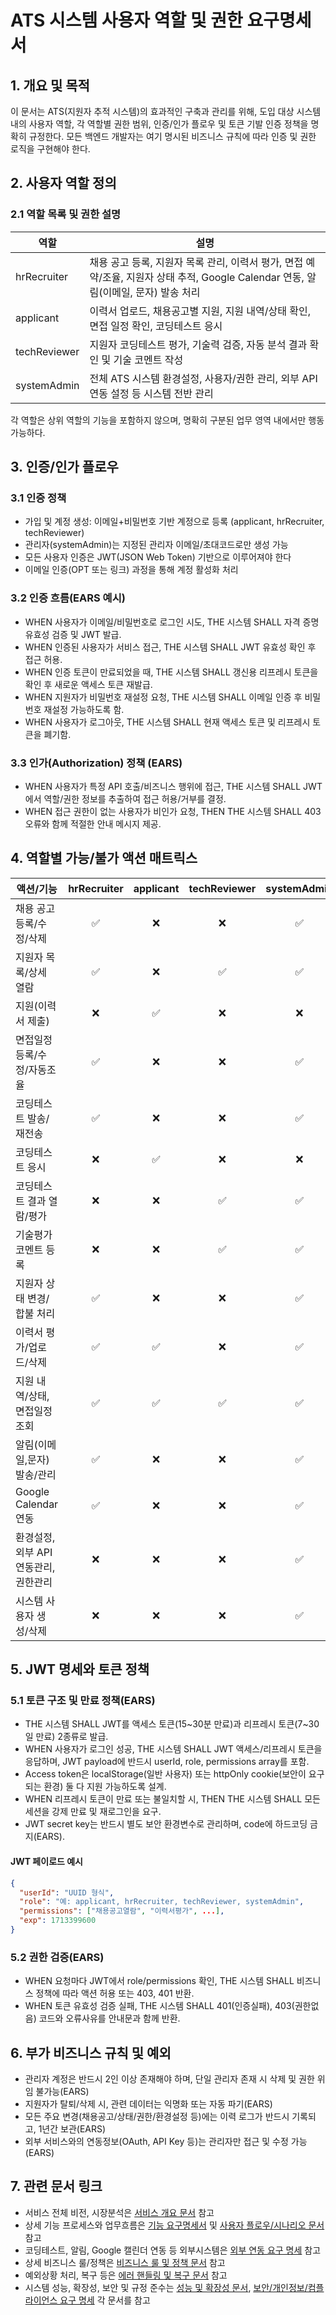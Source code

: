 # ATS 시스템 사용자 역할 및 권한 요구명세서

## 1. 개요 및 목적
이 문서는 ATS(지원자 추적 시스템)의 효과적인 구축과 관리를 위해, 도입 대상 시스템 내의 사용자 역할, 각 역할별 권한 범위, 인증/인가 플로우 및 토큰 기발 인증 정책을 명확히 규정한다. 모든 백엔드 개발자는 여기 명시된 비즈니스 규칙에 따라 인증 및 권한 로직을 구현해야 한다.

## 2. 사용자 역할 정의

### 2.1 역할 목록 및 권한 설명
| 역할             | 설명                                                                                          |
|------------------|----------------------------------------------------------------------------------------------|
| hrRecruiter      | 채용 공고 등록, 지원자 목록 관리, 이력서 평가, 면접 예약/조율, 지원자 상태 추적, Google Calendar 연동, 알림(이메일, 문자) 발송 처리      |
| applicant        | 이력서 업로드, 채용공고별 지원, 지원 내역/상태 확인, 면접 일정 확인, 코딩테스트 응시                        |
| techReviewer     | 지원자 코딩테스트 평가, 기술력 검증, 자동 분석 결과 확인 및 기술 코멘트 작성                   |
| systemAdmin      | 전체 ATS 시스템 환경설정, 사용자/권한 관리, 외부 API 연동 설정 등 시스템 전반 관리               |

각 역할은 상위 역할의 기능을 포함하지 않으며, 명확히 구분된 업무 영역 내에서만 행동 가능하다.

## 3. 인증/인가 플로우

### 3.1 인증 정책
- 가입 및 계정 생성: 이메일+비밀번호 기반 계정으로 등록 (applicant, hrRecruiter, techReviewer)
- 관리자(systemAdmin)는 지정된 관리자 이메일/초대코드로만 생성 가능
- 모든 사용자 인증은 JWT(JSON Web Token) 기반으로 이루어져야 한다
- 이메일 인증(OPT 또는 링크) 과정을 통해 계정 활성화 처리

### 3.2 인증 흐름(EARS 예시)
- WHEN 사용자가 이메일/비밀번호로 로그인 시도, THE 시스템 SHALL 자격 증명 유효성 검증 및 JWT 발급.
- WHEN 인증된 사용자가 서비스 접근, THE 시스템 SHALL JWT 유효성 확인 후 접근 허용.
- WHEN 인증 토큰이 만료되었을 때, THE 시스템 SHALL 갱신용 리프레시 토큰을 확인 후 새로운 액세스 토큰 재발급.
- WHEN 지원자가 비밀번호 재설정 요청, THE 시스템 SHALL 이메일 인증 후 비밀번호 재설정 가능하도록 함.
- WHEN 사용자가 로그아웃, THE 시스템 SHALL 현재 액세스 토큰 및 리프레시 토큰을 폐기함.

### 3.3 인가(Authorization) 정책 (EARS)
- WHEN 사용자가 특정 API 호출/비즈니스 행위에 접근, THE 시스템 SHALL JWT에서 역할/권한 정보를 추출하여 접근 허용/거부를 결정.
- WHEN 접근 권한이 없는 사용자가 비인가 요청, THEN THE 시스템 SHALL 403 오류와 함께 적절한 안내 메시지 제공.

## 4. 역할별 가능/불가 액션 매트릭스

| 액션/기능                                      | hrRecruiter | applicant | techReviewer | systemAdmin |
|------------------------------------------------|:-----------:|:---------:|:------------:|:-----------:|
| 채용 공고 등록/수정/삭제                       |     ✅      |    ❌     |      ❌      |     ✅      |
| 지원자 목록/상세 열람                          |     ✅      |    ❌     |      ✅      |     ✅      |
| 지원(이력서 제출)                              |     ❌      |    ✅     |      ❌      |     ❌      |
| 면접일정 등록/수정/자동조율                    |     ✅      |    ❌     |      ❌      |     ✅      |
| 코딩테스트 발송/재전송                         |     ✅      |    ❌     |      ❌      |     ✅      |
| 코딩테스트 응시                                |     ❌      |    ✅     |      ❌      |     ❌      |
| 코딩테스트 결과 열람/평가                      |     ❌      |    ❌     |      ✅      |     ✅      |
| 기술평가 코멘트 등록                           |     ❌      |    ❌     |      ✅      |     ✅      |
| 지원자 상태 변경/합불 처리                     |     ✅      |    ❌     |      ❌      |     ✅      |
| 이력서 평가/업로드/삭제                       |     ✅      |    ✅     |      ❌      |     ✅      |
| 지원 내역/상태, 면접일정 조회                  |     ✅      |    ✅     |      ✅      |     ✅      |
| 알림(이메일,문자) 발송/관리                    |     ✅      |    ❌     |      ❌      |     ✅      |
| Google Calendar 연동                          |     ✅      |    ❌     |      ❌      |     ✅      |
| 환경설정, 외부 API 연동관리, 권한관리          |     ❌      |    ❌     |      ❌      |     ✅      |
| 시스템 사용자 생성/삭제                        |     ❌      |    ❌     |      ❌      |     ✅      |

## 5. JWT 명세와 토큰 정책

### 5.1 토큰 구조 및 만료 정책(EARS)
- THE 시스템 SHALL JWT를 액세스 토큰(15~30분 만료)과 리프레시 토큰(7~30일 만료) 2종류로 발급.
- WHEN 사용자가 로그인 성공, THE 시스템 SHALL JWT 액세스/리프레시 토큰을 응답하며, JWT payload에 반드시 userId, role, permissions array를 포함.
- Access token은 localStorage(일반 사용자) 또는 httpOnly cookie(보안이 요구되는 환경) 둘 다 지원 가능하도록 설계.
- WHEN 리프레시 토큰이 만료 또는 불일치할 시, THEN THE 시스템 SHALL 모든 세션을 강제 만료 및 재로그인을 요구.
- JWT secret key는 반드시 별도 보안 환경변수로 관리하며, code에 하드코딩 금지(EARS).

#### JWT 페이로드 예시
```json
{
  "userId": "UUID 형식",
  "role": "예: applicant, hrRecruiter, techReviewer, systemAdmin",
  "permissions": ["채용공고열람", "이력서평가", ...],
  "exp": 1713399600
}
```

### 5.2 권한 검증(EARS)
- WHEN 요청마다 JWT에서 role/permissions 확인, THE 시스템 SHALL 비즈니스 정책에 따라 액션 허용 또는 403, 401 반환.
- WHEN 토큰 유효성 검증 실패, THE 시스템 SHALL 401(인증실패), 403(권한없음) 코드와 오류사유를 안내문과 함께 반환.


## 6. 부가 비즈니스 규칙 및 예외
- 관리자 계정은 반드시 2인 이상 존재해야 하며, 단일 관리자 존재 시 삭제 및 권한 위임 불가능(EARS)
- 지원자가 탈퇴/삭제 시, 관련 데이터는 익명화 또는 자동 파기(EARS)
- 모든 주요 변경(채용공고/상태/권한/환경설정 등)에는 이력 로그가 반드시 기록되고, 1년간 보관(EARS)
- 외부 서비스와의 연동정보(OAuth, API Key 등)는 관리자만 접근 및 수정 가능(EARS)

## 7. 관련 문서 링크
- 서비스 전체 비전, 시장분석은 [서비스 개요 문서](./01-service-overview.md) 참고
- 상세 기능 프로세스와 업무흐름은 [기능 요구명세서](./03-functional-requirements.md) 및 [사용자 플로우/시나리오 문서](./04-user-stories-and-flows.md) 참고
- 코딩테스트, 알림, Google 캘린더 연동 등 외부시스템은 [외부 연동 요구 명세](./06-external-integrations.md) 참고
- 상세 비즈니스 룰/정책은 [비즈니스 룰 및 정책 문서](./05-business-rules-and-policies.md) 참고
- 예외상황 처리, 복구 등은 [에러 핸들링 및 복구 문서](./07-error-handling-and-recovery.md) 참고
- 시스템 성능, 확장성, 보안 및 규정 준수는 [성능 및 확장성 문서](./08-performance-and-scalability.md), [보안/개인정보/컴플라이언스 요구 명세](./09-security-and-compliance.md) 각 문서를 참고

